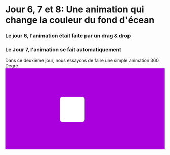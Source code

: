 # Jour 6, 7 et 8: Une animation qui change la couleur du fond d'écean

### Le jour 6, l'animation était faite par un drag & drop
### Le Jour 7, l'animation se fait automatiquement
Dans ce deuxième jour, nous essayons de faire une simple animation 360 Degré
![Image de l'animation](/src/assets/jour_6_7.png)
